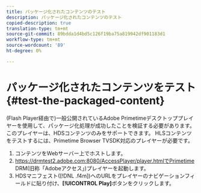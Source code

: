 ```yaml
---
title: パッケージ化されたコンテンツのテスト
description: パッケージ化されたコンテンツのテスト
copied-description: true
translation-type: tm+mt
source-git-commit: 89bdda1d4bd5c126f19ba75a819942df901183d1
workflow-type: tm+mt
source-wordcount: '89'
ht-degree: 0%

---
```



# パッケージ化されたコンテンツをテスト{#test-the-packaged-content}

(Flash Player経由で)一般公開されているAdobe Primetimeデスクトッププレイヤーを使用して、パッケージ化処理が成功したことを検証する必要があります。 このプレイヤーは、HDSコンテンツのみをサポートできます。 HLSコンテンツをテストするには、Primetime Browser TVSDK対応のプレイヤーが必要です。

1. コンテンツをWebサーバー上でホストします。
1. https://drmtest2.adobe.com:8080/AccessPlayer/player.htmlでPrimetime DRM(旧称「Adobeアクセス」)プレイヤーを起動します。
1. HDSマニフェスト([!DNL .f4m])へのURLをプレイヤーのナビゲーションフィールドに貼り付け、**[!UICONTROL Play]**&#x200B;ボタンをクリックします。
